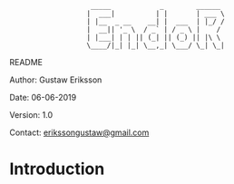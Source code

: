                         _____            _        ______ 
                       |  ___|          | |       | ___ \
                       | |__  _ __    __| |  ___  | |_/ /
                       |  __|| '_ \  / _` | / _ \ |    / 
                       | |___| | | || (_| || (_) || |\ \ 
                       \____/|_| |_| \__,_| \___/ \_| \_|
                       
 README

Author: Gustaw Eriksson

Date: 06-06-2019

Version: 1.0

Contact: erikssongustaw@gmail.com

# Introduction
 
